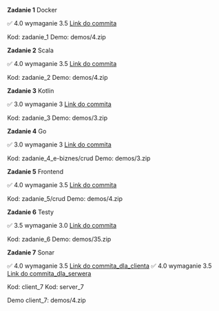 **Zadanie 1** Docker

:white_check_mark: 4.0 wymaganie 3.5 [Link do commita](https://github.com/TypicalMonkey/E-Biznes/commit/acba0e939ba5651faab0b7d8230f111f02225775)

Kod: zadanie_1
Demo: demos/4.zip

**Zadanie 2** Scala

:white_check_mark: 4.0 wymaganie 3.5 [Link do commita](https://github.com/TypicalMonkey/E-Biznes/commit/6d08eea9c5521828278e3e332ea6dd60fbfa90f4)

Kod: zadanie_2
Demo: demos/4.zip

**Zadanie 3** Kotlin

:white_check_mark: 3.0 wymaganie 3 [Link do commita](https://github.com/TypicalMonkey/E-Biznes/commit/58318894f5a0e7849f12d4d550d3e2fb97f505d7)

Kod: zadanie_3
Demo: demos/3.zip

**Zadanie 4** Go

:white_check_mark: 3.0 wymaganie 3 [Link do commita](https://github.com/TypicalMonkey/E-Biznes/commit/5715b5aad591b4dd4e4afd81cb3a7b0aa3655eb7)

Kod: zadanie_4_e-biznes/crud
Demo: demos/3.zip


**Zadanie 5** Frontend

:white_check_mark: 4.0 wymaganie 3.5 [Link do commita](https://github.com/TypicalMonkey/E-Biznes/commit/a9631d68d731fc14040a21689966ba4e1bcef917)

Kod: zadanie_5/crud
Demo: demos/4.zip

**Zadanie 6** Testy

:white_check_mark: 3.5 wymaganie 3.0 [Link do commita](https://github.com/TypicalMonkey/E-Biznes/commit/7287bdba5f0b5eb85150bdf90ae359ce8fe03875)

Kod: zadanie_6
Demo: demos/35.zip

**Zadanie 7** Sonar

:white_check_mark: 4.0 wymaganie 3.5 [Link do commita_dla_clienta](https://github.com/TypicalMonkey/client_7/commits/main/)
:white_check_mark: 4.0 wymaganie 3.5 [Link do commita_dla_serwera](https://github.com/TypicalMonkey/server_7/commit/785ebacf2de4e7783feea73f906bab8a3bc2e148)

Kod: client_7
Kod: server_7

Demo client_7: demos/4.zip







